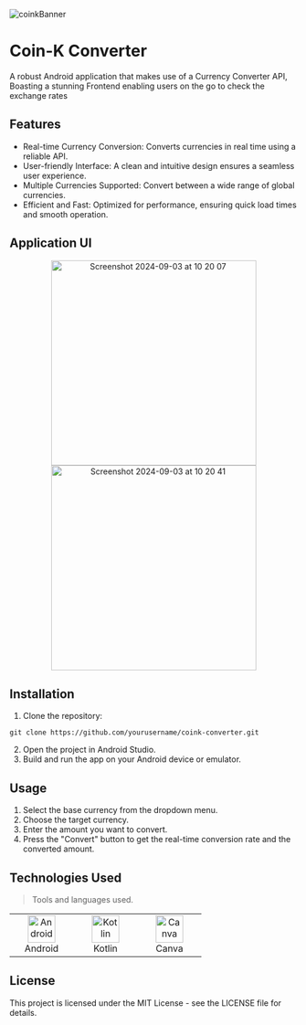 ![coinkBanner](https://github.com/user-attachments/assets/1c564cc7-d9b1-402a-b8f6-5d57ef4c7f02)

# Coin-K Converter
A robust Android application that makes use of a Currency Converter API, Boasting a stunning Frontend enabling users on the go to check the exchange rates

## Features

- Real-time Currency Conversion: Converts currencies in real time using a reliable API.
- User-friendly Interface: A clean and intuitive design ensures a seamless user experience.
- Multiple Currencies Supported: Convert between a wide range of global currencies.
- Efficient and Fast: Optimized for performance, ensuring quick load times and smooth operation.

## Application UI

<div align="center"> 
  <img width="359" alt="Screenshot 2024-09-03 at 10 20 07" src="https://github.com/user-attachments/assets/f4189b53-b756-445b-8992-f9281a476001" style="margin-right: "4";"> 
  <img width="359" alt="Screenshot 2024-09-03 at 10 20 41" src="https://github.com/user-attachments/assets/f88717fa-0fa3-4015-85db-7d9bf1556fe3"> </div>

## Installation

1. Clone the repository:

```
git clone https://github.com/yourusername/coink-converter.git
```

2. Open the project in Android Studio.
3. Build and run the app on your Android device or emulator.
   
## Usage

1. Select the base currency from the dropdown menu.
2. Choose the target currency.
3. Enter the amount you want to convert.
4. Press the "Convert" button to get the real-time conversion rate and the converted amount.

## Technologies Used

> Tools and languages used.

<table> <tr> <td align="center" width="96"> <a href="#android"> <img src="https://encrypted-tbn0.gstatic.com/images?q=tbn:ANd9GcTKO9zYad-s3zEeYbIF6Qg241A1-2f7Ksfunw&s" width="48" height="48" alt="Android" /> 
</a> <br>Android </td> <td align="center" width="96"> <a href="#kotlin"> <img src="https://upload.wikimedia.org/wikipedia/commons/thumb/7/74/Kotlin_Icon.png/512px-Kotlin_Icon.png" width="48" height="48" alt="Kotlin" /> </a> <br>Kotlin </td> <td align="center" width="96"> <a href="#canva"> <img src="https://freelogopng.com/images/all_img/1656733637logo-canva-png.png" width="48" height="48" alt="Canva" /> </a> <br>Canva </td> </tr> </table>

## License

This project is licensed under the MIT License - see the LICENSE file for details.
